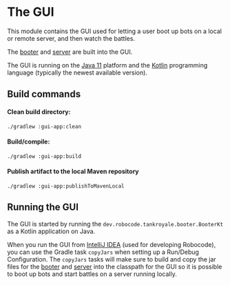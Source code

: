 # The GUI

This module contains the GUI used for letting a user boot up bots on a local or remote server, and then
watch the battles.

The [booter] and [server] are built into the GUI.

The GUI is running on the [Java 11] platform and the [Kotlin] programming language (typically the newest
available version).

## Build commands

#### Clean build directory:

```shell
./gradlew :gui-app:clean
```

#### Build/compile:

```shell
./gradlew :gui-app:build
```

#### Publish artifact to the local Maven repository

```shell
./gradlew :gui-app:publishToMavenLocal
```

## Running the GUI

The GUI is started by running the `dev.robocode.tankroyale.booter.BooterKt` as a Kotlin application on Java.

When you run the GUI from [IntelliJ IDEA] (used for developing Robocode), you can use the Gradle
task `copyJars` when setting up a Run/Debug Configuration. The `copyJars` tasks will make sure to build and copy the jar
files for the [booter] and [server] into the classpath for the GUI so it is possible to boot up bots and
start battles on a server running locally.


[booter]: ../booter/README.md

[server]: ../server/README.md

[Java 11]: https://docs.oracle.com/en/java/javase/11/ "Java 11 documentation"

[Kotlin]: https://kotlinlang.org/ "Kotlin programming language"

[IntelliJ IDEA]: https://www.jetbrains.com/idea/ "IntelliJ IDEA"
